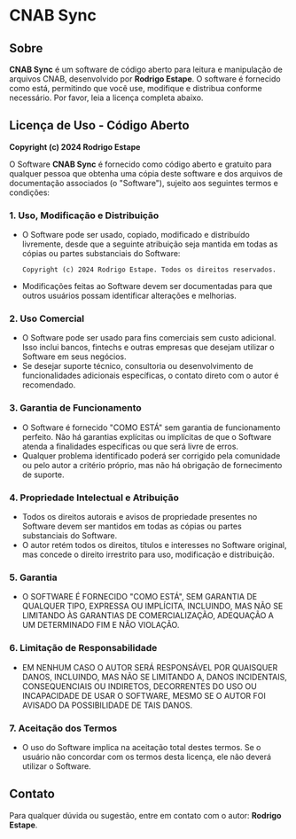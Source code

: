 # CNAB Sync

## Sobre
**CNAB Sync** é um software de código aberto para leitura e manipulação de arquivos CNAB, desenvolvido por **Rodrigo Estape**. O software é fornecido como está, permitindo que você use, modifique e distribua conforme necessário. Por favor, leia a licença completa abaixo.

## Licença de Uso - Código Aberto

**Copyright (c) 2024 Rodrigo Estape**

O Software **CNAB Sync** é fornecido como código aberto e gratuito para qualquer pessoa que obtenha uma cópia deste software e dos arquivos de documentação associados (o "Software"), sujeito aos seguintes termos e condições:

### 1. Uso, Modificação e Distribuição
- O Software pode ser usado, copiado, modificado e distribuído livremente, desde que a seguinte atribuição seja mantida em todas as cópias ou partes substanciais do Software:
    ```
    Copyright (c) 2024 Rodrigo Estape. Todos os direitos reservados.
    ```
- Modificações feitas ao Software devem ser documentadas para que outros usuários possam identificar alterações e melhorias.

### 2. Uso Comercial
- O Software pode ser usado para fins comerciais sem custo adicional. Isso inclui bancos, fintechs e outras empresas que desejam utilizar o Software em seus negócios.
- Se desejar suporte técnico, consultoria ou desenvolvimento de funcionalidades adicionais específicas, o contato direto com o autor é recomendado.

### 3. Garantia de Funcionamento
- O Software é fornecido "COMO ESTÁ" sem garantia de funcionamento perfeito. Não há garantias explícitas ou implícitas de que o Software atenda a finalidades específicas ou que será livre de erros.
- Qualquer problema identificado poderá ser corrigido pela comunidade ou pelo autor a critério próprio, mas não há obrigação de fornecimento de suporte.

### 4. Propriedade Intelectual e Atribuição
- Todos os direitos autorais e avisos de propriedade presentes no Software devem ser mantidos em todas as cópias ou partes substanciais do Software.
- O autor retém todos os direitos, títulos e interesses no Software original, mas concede o direito irrestrito para uso, modificação e distribuição.

### 5. Garantia
- O SOFTWARE É FORNECIDO "COMO ESTÁ", SEM GARANTIA DE QUALQUER TIPO, EXPRESSA OU IMPLÍCITA, INCLUINDO, MAS NÃO SE LIMITANDO ÀS GARANTIAS DE COMERCIALIZAÇÃO, ADEQUAÇÃO A UM DETERMINADO FIM E NÃO VIOLAÇÃO.

### 6. Limitação de Responsabilidade
- EM NENHUM CASO O AUTOR SERÁ RESPONSÁVEL POR QUAISQUER DANOS, INCLUINDO, MAS NÃO SE LIMITANDO A, DANOS INCIDENTAIS, CONSEQUENCIAIS OU INDIRETOS, DECORRENTES DO USO OU INCAPACIDADE DE USAR O SOFTWARE, MESMO SE O AUTOR FOI AVISADO DA POSSIBILIDADE DE TAIS DANOS.

### 7. Aceitação dos Termos
- O uso do Software implica na aceitação total destes termos. Se o usuário não concordar com os termos desta licença, ele não deverá utilizar o Software.

## Contato
Para qualquer dúvida ou sugestão, entre em contato com o autor: **Rodrigo Estape**.

